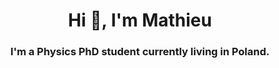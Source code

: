 <h1 align="center">Hi 👋, I'm Mathieu</h1>
<h3 align="center">I'm a Physics PhD student currently living in Poland.</h3>
